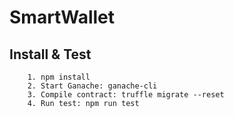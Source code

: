 # SmartWallet

## Install & Test
```
    1. npm install
    2. Start Ganache: ganache-cli
    3. Compile contract: truffle migrate --reset
    4. Run test: npm run test
```
